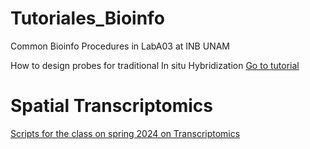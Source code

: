 # Tutoriales_Bioinfo
Common Bioinfo Procedures in LabA03 at INB UNAM

How to design probes for traditional In situ Hybridization
[Go to tutorial](Tutoriales/ISHprobes.md)

# Spatial Transcriptomics
   [Scripts for the class on spring 2024 on Transcriptomics](Scripts_Seurat/Seurat_Spatial_Scripts.md)
